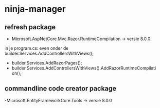 # ninja-manager

## refresh package 
- Microsoft.AspNetCore.Mvc.Razor.RuntimeCompilation -> versie 8.0.0

in je program.cs: 
even onder de builder.Services.AddControllersWithViews();

- builder.Services.AddRazorPages();
- builder.Services.AddControllersWithViews().AddRazorRuntimeCompilation();

## commandline code creator package
-Microsoft.EntityFrameworkCore.Tools -> versie 8.0.0